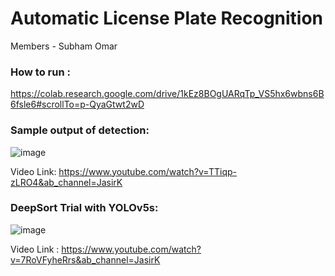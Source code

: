 # Automatic License Plate Recognition

Members - Subham Omar

### How to run :
https://colab.research.google.com/drive/1kEz8BOgUARqTp_VS5hx6wbns6B6fsle6#scrollTo=p-QyaGtwt2wD


### Sample output of detection:
![image](https://user-images.githubusercontent.com/62549297/182034648-d902d66a-3eea-4b23-9188-162e6eb13d1c.png)

Video Link: https://www.youtube.com/watch?v=TTiqp-zLRO4&ab_channel=JasirK

### DeepSort Trial with YOLOv5s:
![image](https://user-images.githubusercontent.com/62549297/182034560-aab4d2f6-2be5-4567-8ad2-091d3caca775.png)

Video Link : https://www.youtube.com/watch?v=7RoVFyheRrs&ab_channel=JasirK 
